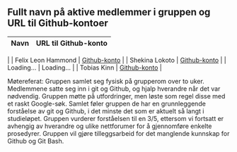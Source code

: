 ## Fullt navn på aktive medlemmer i gruppen og URL til Github-kontoer

| Navn | URL til Github-konto |
| :-----------: | :-------------------------------------------: |
| 
| Felix Leon Hammond | [Github-konto](https://github.com/felixlhh) |
| Shekina Lokoto | [Github-konto]( https://github.com/Shekina22) |
| Loading... | Loading... |
| Tobias Kinn | [Github-konto](https://github.com/Hanegalen) |

Møtereferat:
Gruppen samlet seg fysisk på grupperom over to uker. Medlemmene satte seg inn i git og Github, og hjalp hverandre når det var nødvendig. Gruppen møtte på utfordringer, men løste som regel disse med et raskt Google-søk. Samlet føler gruppen de har en grunnleggende forståelse av git og Github, i det minste det som er aktuelt så langt i studieløpet. Gruppen vurderer forståelsen til en 3/5, ettersom vi fortsatt er avhengig av hverandre og ulike nettforumer for å gjennomføre enkelte prosedyrer. Gruppen vil gjøre tilleggsarbeid for det manglende kunnskap for Github og Git Bash.